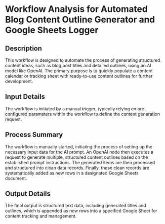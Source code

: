 # Workflow Analysis for Automated Blog Content Outline Generator and Google Sheets Logger

## Description
This workflow is designed to automate the process of generating structured content ideas, such as blog post titles and detailed outlines, using an AI model like OpenAI. The primary purpose is to quickly populate a content calendar or tracking sheet with ready-to-use content outlines for further development.

## Input Details
The workflow is initiated by a manual trigger, typically relying on pre-configured parameters within the workflow to define the content generation request.

## Process Summary
The workflow is manually started, initiating the process of setting up the necessary input data for the AI prompt. An OpenAI node then executes a request to generate multiple, structured content outlines based on the established prompt instructions. The generated items are then processed and structured into clean data records. Finally, these clean records are systematically added as new rows in a designated Google Sheets document.

## Output Details
The final output is structured text data, including generated titles and outlines, which is appended as new rows into a specified Google Sheet for content tracking and management.
